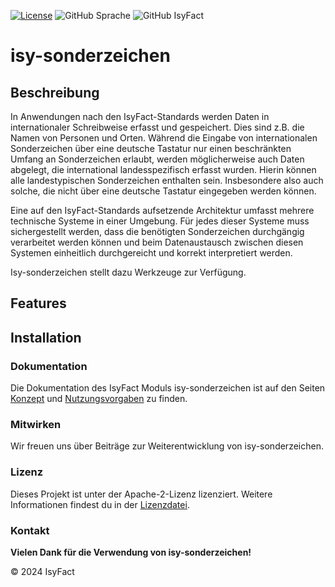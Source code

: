 [![License](https://img.shields.io/badge/License-Apache_2.0-orange)](https://opensource.org/licenses/Apache-2.0)
![GitHub Sprache](https://img.shields.io/badge/Language-Java_17-orange)
![GitHub IsyFact](https://img.shields.io/badge/IsyFact-IsyLogging_3.0.0-blue)

# isy-sonderzeichen

## Beschreibung

In Anwendungen nach den IsyFact-Standards werden Daten in internationaler Schreibweise erfasst und gespeichert. Dies
sind z.B. die Namen von Personen und Orten. Während die Eingabe von internationalen Sonderzeichen über eine deutsche
Tastatur nur einen beschränkten Umfang an Sonderzeichen erlaubt, werden möglicherweise auch Daten abgelegt, die
international landesspezifisch erfasst wurden. Hierin können alle landestypischen Sonderzeichen enthalten sein.
Insbesondere also auch solche, die nicht über eine deutsche Tastatur eingegeben werden können.

Eine auf den IsyFact-Standards aufsetzende Architektur umfasst mehrere technische Systeme in einer Umgebung. Für jedes
dieser Systeme muss sichergestellt werden, dass die benötigten Sonderzeichen durchgängig verarbeitet werden können und
beim Datenaustausch zwischen diesen Systemen einheitlich durchgereicht und korrekt interpretiert werden.

Isy-sonderzeichen stellt dazu Werkzeuge zur Verfügung.

## Features

## Installation

### Dokumentation

Die Dokumentation des IsyFact Moduls isy-sonderzeichen ist auf den Seiten
[Konzept](isy-sonderzeichen-doc/modules/ROOT/pages/konzept) und
[Nutzungsvorgaben](isy-sonderzeichen-doc/modules/ROOT/pages/nutzungsvorgaben)
zu finden.

### Mitwirken

Wir freuen uns über Beiträge zur Weiterentwicklung von isy-sonderzeichen.

### Lizenz

Dieses Projekt ist unter der Apache-2-Lizenz lizenziert. Weitere Informationen findest du in
der [Lizenzdatei](license/LICENSE).

### Kontakt

__Vielen Dank für die Verwendung von isy-sonderzeichen!__

© 2024 IsyFact
